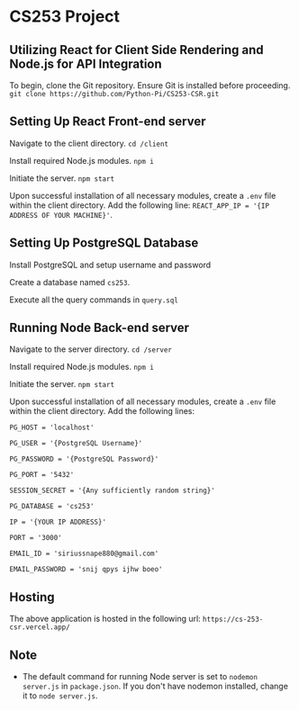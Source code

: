 # CS253 Project

## Utilizing React for Client Side Rendering and Node.js for API Integration

To begin, clone the Git repository. Ensure Git is installed before proceeding.
 `git clone https://github.com/Python-Pi/CS253-CSR.git`


## Setting Up React Front-end server 

Navigate to the client directory.
`cd /client `

Install required Node.js modules.
`npm i`

Initiate the server.
`npm start`

 Upon successful installation of all necessary modules, create a `.env` file within the client directory. Add the following line:
 `REACT_APP_IP = '{IP ADDRESS OF YOUR MACHINE}'`.

## Setting Up PostgreSQL Database

Install PostgreSQL and setup username and password

Create a database named `cs253`.

Execute all the query commands in `query.sql` 

## Running Node Back-end server

Navigate to the server directory.
 `cd /server `

Install required Node.js modules.
 `npm i`

Initiate the server.
 `npm start`

Upon successful installation of all necessary modules, create a `.env` file within the client directory. Add the following lines:

`PG_HOST = 'localhost'`

`PG_USER = '{PostgreSQL Username}'`

`PG_PASSWORD = '{PostgreSQL Password}'`

`PG_PORT = '5432'`

`SESSION_SECRET = '{Any sufficiently random string}'`

`PG_DATABASE = 'cs253'`

`IP = '{YOUR IP ADDRESS}'`

`PORT = '3000'`

`EMAIL_ID = 'siriussnape880@gmail.com'`

`EMAIL_PASSWORD = 'snij qpys ijhw boeo'`

## Hosting

The above application is hosted in the following url:
`https://cs-253-csr.vercel.app/`

## Note

- The default command for running Node server is set to `nodemon server.js` in `package.json`. If you don't have nodemon installed, change it to `node server.js`.
